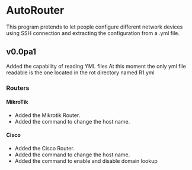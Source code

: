 # AutoRouter
This program pretends to let people configure different network devices using SSH connection and extracting the configuration from a .yml file.

## v0.0pa1
Added the capability of reading YML files
At this moment the only yml file readable is the one located in the rot directory named R1.yml
### Routers
#### MikroTik
- Added the Mikrotik Router.
- Added the command to change the host name.
#### Cisco
- Added the Cisco Router.
- Added the command to change the host name.
- Added the command to enable and disable domain lookup
 
